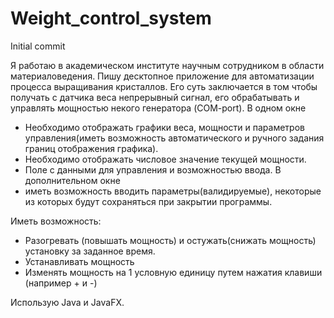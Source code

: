 # Weight_control_system
Initial commit

Я работаю в академическом институте научным сотрудником в области материаловедения. 
Пишу десктопное приложение для автоматизации процесса выращивания кристаллов. 
Его суть заключается в том чтобы получать с датчика веса непрерывный сигнал, его обрабатывать и управлять мощностью некого генератора (COM-port). 
В одном окне
  - Необходимо отображать графики веса, мощности и параметров управления(иметь возможность автоматического и ручного задания границ отображения графика). 
  - Необходимо отображать числовое значение текущей мощности.
  - Поле с данными для управления и возможностью ввода.
В дополнительном окне
  - иметь возможность вводить параметры(валидируемые), некоторые из которых будут сохраняться при закрытии программы.
  
Иметь возможность:
  - Разогревать (повышать мощность) и остужать(снижать мощность) установку за заданное время.
  - Устанавливать мощность
  - Изменять мощность на 1 условную единицу путем нажатия клавиши (например + и -)
  
Использую Java и JavaFX. 
